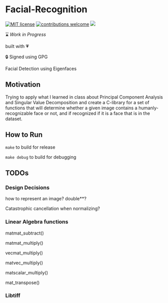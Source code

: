 # Facial-Recognition
[![MIT license](https://img.shields.io/badge/License-MIT-blue.svg)](https://lbesson.mit-license.org/)
[![contributions welcome](https://img.shields.io/badge/contributions-welcome-brightgreen.svg?style=flat)](https://github.com/dwyl/esta/issues)
![](https://img.shields.io/badge/maintained-yes-green.svg?style=flat)

:hourglass: *Work in Progress*

built with :heartpulse:

:lock: Signed using GPG

Facial Detection using Eigenfaces

## Motivation

Trying to apply what I learned in class about Principal Component Analysis and 
Singular Value Decomposition and create a C-library for a set of functions that
will determine whether a given image contains a humanly-recognizable face or not,
and if recognized if it is a face that is in the dataset.
## How to Run

`make`
to build for release

`make debug`
to build for debugging

## TODOs

### Design Decisions

how to represent an image?
double**?

Catastrophic cancellation when normalizing?

### Linear Algebra functions

matmat_subtract()

matmat_multiply()

vecmat_multiply()

matvec_multiply()

matscalar_multiply()

mat_transpose()

### Libtiff



